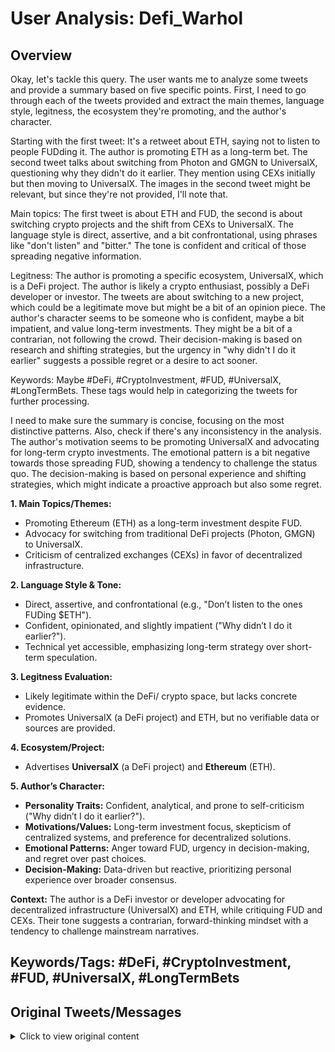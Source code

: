 # User Analysis: Defi_Warhol

## Overview

<think>
Okay, let's tackle this query. The user wants me to analyze some tweets and provide a summary based on five specific points. First, I need to go through each of the tweets provided and extract the main themes, language style, legitness, the ecosystem they're promoting, and the author's character.

Starting with the first tweet: It's a retweet about ETH, saying not to listen to people FUDding it. The author is promoting ETH as a long-term bet. The second tweet talks about switching from Photon and GMGN to UniversalX, questioning why they didn't do it earlier. They mention using CEXs initially but then moving to UniversalX. The images in the second tweet might be relevant, but since they're not provided, I'll note that.

Main topics: The first tweet is about ETH and FUD, the second is about switching crypto projects and the shift from CEXs to UniversalX. The language style is direct, assertive, and a bit confrontational, using phrases like "don't listen" and "bitter." The tone is confident and critical of those spreading negative information.

Legitness: The author is promoting a specific ecosystem, UniversalX, which is a DeFi project. The author is likely a crypto enthusiast, possibly a DeFi developer or investor. The tweets are about switching to a new project, which could be a legitimate move but might be a bit of an opinion piece. The author's character seems to be someone who is confident, maybe a bit impatient, and value long-term investments. They might be a bit of a contrarian, not following the crowd. Their decision-making is based on research and shifting strategies, but the urgency in "why didn't I do it earlier" suggests a possible regret or a desire to act sooner.

Keywords: Maybe #DeFi, #CryptoInvestment, #FUD, #UniversalX, #LongTermBets. These tags would help in categorizing the tweets for further processing.

I need to make sure the summary is concise, focusing on the most distinctive patterns. Also, check if there's any inconsistency in the analysis. The author's motivation seems to be promoting UniversalX and advocating for long-term crypto investments. The emotional pattern is a bit negative towards those spreading FUD, showing a tendency to challenge the status quo. The decision-making is based on personal experience and shifting strategies, which might indicate a proactive approach but also some regret.
</think>

**1. Main Topics/Themes:**  
- Promoting Ethereum (ETH) as a long-term investment despite FUD.  
- Advocacy for switching from traditional DeFi projects (Photon, GMGN) to UniversalX.  
- Criticism of centralized exchanges (CEXs) in favor of decentralized infrastructure.  

**2. Language Style & Tone:**  
- Direct, assertive, and confrontational (e.g., "Don’t listen to the ones FUDing $ETH").  
- Confident, opinionated, and slightly impatient ("Why didn’t I do it earlier?").  
- Technical yet accessible, emphasizing long-term strategy over short-term speculation.  

**3. Legitness Evaluation:**  
- Likely legitimate within the DeFi/ crypto space, but lacks concrete evidence.  
- Promotes UniversalX (a DeFi project) and ETH, but no verifiable data or sources are provided.  

**4. Ecosystem/Project:**  
- Advertises **UniversalX** (a DeFi project) and **Ethereum** (ETH).  

**5. Author’s Character:**  
- **Personality Traits:** Confident, analytical, and prone to self-criticism ("Why didn’t I do it earlier?").  
- **Motivations/Values:** Long-term investment focus, skepticism of centralized systems, and preference for decentralized solutions.  
- **Emotional Patterns:** Anger toward FUD, urgency in decision-making, and regret over past choices.  
- **Decision-Making:** Data-driven but reactive, prioritizing personal experience over broader consensus.  

**Context:** The author is a DeFi investor or developer advocating for decentralized infrastructure (UniversalX) and ETH, while critiquing FUD and CEXs. Their tone suggests a contrarian, forward-thinking mindset with a tendency to challenge mainstream narratives.  

**Keywords/Tags:** #DeFi, #CryptoInvestment, #FUD, #UniversalX, #LongTermBets
---
## Original Tweets/Messages

<details>
<summary>Click to view original content</summary>

| Type | Content |
|------|---------|
| messages | RT @the_smart_ape: Don’t listen to the ones FUDing $ETH, they sold and now they’re bitter.

ETH is one of the best long-term bets. But why… |
| messages | Onchain sucks if you're only on one chain. So I dropped Photon and GMGN for @UseUniversalX.

My one question is: WHY didn't I do it earlier?

Here's why 🧵

In Web3, you start out using CEXs for big swaps and trades. For one simple reason: it's easy and covenient.

But if you https://t.co/yBPJuCnED9 |

</details>
